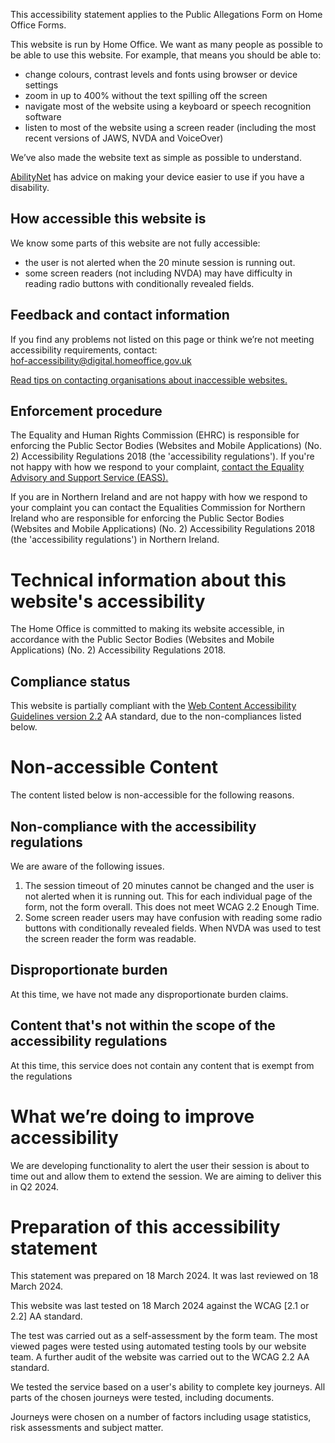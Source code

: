 This accessibility statement applies to the Public Allegations Form on Home Office Forms.

This website is run by Home Office. We want as many people as possible to be able to use this website. For example, that means you should be able to:

- change colours, contrast levels and fonts using browser or device settings
- zoom in up to 400% without the text spilling off the screen
- navigate most of the website using a keyboard or speech recognition software
- listen to most of the website using a screen reader (including the most recent versions of JAWS, NVDA and VoiceOver)

We’ve also made the website text as simple as possible to understand.

[AbilityNet](https://mcmw.abilitynet.org.uk/) has advice on making your device easier to use if you have a disability.

## How accessible this website is

We know some parts of this website are not fully accessible:

- the user is not alerted when the 20 minute session is running out.
- some screen readers (not including NVDA) may have difficulty in reading radio buttons with conditionally revealed fields.

## Feedback and contact information 

If you find any problems not listed on this page or think we’re not meeting accessibility requirements, contact:<br>[hof-accessibility@digital.homeoffice.gov.uk](hof-accessibility@digital.homeoffice.gov.uk)

[Read tips on contacting organisations about inaccessible websites.](http://www.w3.org/WAI/users/inaccessible)

## Enforcement procedure

The Equality and Human Rights Commission (EHRC) is responsible for enforcing the Public Sector Bodies (Websites and Mobile Applications) (No. 2) Accessibility Regulations 2018 (the 'accessibility regulations'). If you're not happy with how we respond to your complaint, [contact the Equality Advisory and Support Service (EASS).](https://www.equalityadvisoryservice.com/)

If you are in Northern Ireland and are not happy with how we respond to your complaint you can contact the Equalities Commission for Northern Ireland who are responsible for enforcing the Public Sector Bodies (Websites and Mobile Applications) (No. 2) Accessibility Regulations 2018 (the 'accessibility regulations') in Northern Ireland.

# Technical information about this website's accessibility
The Home Office is committed to making its website accessible, in accordance with the Public Sector Bodies (Websites and Mobile Applications) (No. 2) Accessibility Regulations 2018.

## Compliance status

This website is partially compliant with the [Web Content Accessibility Guidelines version 2.2](https://www.w3.org/TR/WCAG21/) AA standard, due to the non-compliances listed below.

# Non-accessible Content

The content listed below is non-accessible for the following reasons.

## Non-compliance with the accessibility regulations

We are aware of the following issues. 

<ol class="list list-number">
<li>The session timeout of 20 minutes cannot be changed and the user is not alerted when it is running out. This for each individual page of the form, not the form overall. This does not meet WCAG 2.2 Enough Time.</li>
<li>Some screen reader users may have confusion with reading some radio buttons with conditionally revealed fields. When NVDA was used to test the screen reader the form was readable.</li>
</ol>

## Disproportionate burden

At this time, we have not made any disproportionate burden claims.

## Content that's not within the scope of the accessibility regulations

At this time, this service does not contain any content that is exempt from the regulations

# What we’re doing to improve accessibility

We are developing functionality to alert the user their session is about to time out and allow them to extend the session. We are aiming to deliver this in Q2 2024.

# Preparation of this accessibility statement

This statement was prepared on 18 March 2024. It was last reviewed on 18 March 2024.

This website was last tested on 18 March 2024 against the WCAG [2.1 or 2.2] AA standard.  

The test was carried out as a self-assessment by the form team. The most viewed pages were tested using automated testing tools by our website team. A further audit of the website was carried out to the WCAG 2.2 AA standard.  

We tested the service based on a user's ability to complete key journeys. All parts of the chosen journeys were tested, including documents. 

Journeys were chosen on a number of factors including usage statistics, risk assessments and subject matter.
